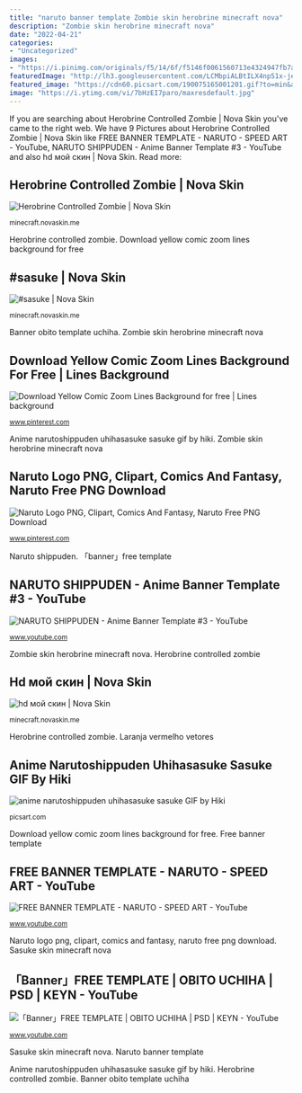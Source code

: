 ```yaml
---
title: "naruto banner template Zombie skin herobrine minecraft nova"
description: "Zombie skin herobrine minecraft nova"
date: "2022-04-21"
categories:
- "Uncategorized"
images:
- "https://i.pinimg.com/originals/f5/14/6f/f5146f0061560713e4324947fb7a6db7.jpg"
featuredImage: "http://lh3.googleusercontent.com/LCMbpiALBtILX4np51x-jeyx6HXezl4l6HkxWL-mlkdsLm46-CqPb8ckZrq7ktROfX1oNwJR3GjCDiEKZtId=s400"
featured_image: "https://cdn60.picsart.com/190075165001201.gif?to=min&amp;r=1024"
image: "https://i.ytimg.com/vi/7bHzEI7paro/maxresdefault.jpg"
---
```


If you are searching about Herobrine Controlled Zombie | Nova Skin you've came to the right web. We have 9 Pictures about Herobrine Controlled Zombie | Nova Skin like FREE BANNER TEMPLATE - NARUTO - SPEED ART - YouTube, NARUTO SHIPPUDEN - Anime Banner Template #3 - YouTube and also hd мой скин | Nova Skin. Read more:

## Herobrine Controlled Zombie | Nova Skin

![Herobrine Controlled Zombie | Nova Skin](https://lh3.googleusercontent.com/DPbFHcfda5HhrfoN3Pqqh-8LWoO8Ke9sKMCSozmDsnyggDxmN34asl9e-GQy8VCm9yYD568pKh68swM0E7JxVw "Banner obito template uchiha")

<small>minecraft.novaskin.me</small>

Herobrine controlled zombie. Download yellow comic zoom lines background for free

## #sasuke | Nova Skin

![#sasuke | Nova Skin](http://lh3.googleusercontent.com/LCMbpiALBtILX4np51x-jeyx6HXezl4l6HkxWL-mlkdsLm46-CqPb8ckZrq7ktROfX1oNwJR3GjCDiEKZtId=s400 "Naruto banner template")

<small>minecraft.novaskin.me</small>

Banner obito template uchiha. Zombie skin herobrine minecraft nova

## Download Yellow Comic Zoom Lines Background For Free | Lines Background

![Download Yellow Comic Zoom Lines Background for free | Lines background](https://i.pinimg.com/736x/fd/05/2a/fd052a976c81d37877493cd5f8ed7304.jpg "Laranja vermelho vetores")

<small>www.pinterest.com</small>

Anime narutoshippuden uhihasasuke sasuke gif by hiki. Zombie skin herobrine minecraft nova

## Naruto Logo PNG, Clipart, Comics And Fantasy, Naruto Free PNG Download

![Naruto Logo PNG, Clipart, Comics And Fantasy, Naruto Free PNG Download](https://i.pinimg.com/originals/f5/14/6f/f5146f0061560713e4324947fb7a6db7.jpg "Banner obito template uchiha")

<small>www.pinterest.com</small>

Naruto shippuden. 「banner」free template

## NARUTO SHIPPUDEN - Anime Banner Template #3 - YouTube

![NARUTO SHIPPUDEN - Anime Banner Template #3 - YouTube](https://i.ytimg.com/vi/0TXQTDotEr0/hqdefault.jpg "Anime narutoshippuden uhihasasuke sasuke gif by hiki")

<small>www.youtube.com</small>

Zombie skin herobrine minecraft nova. Herobrine controlled zombie

## Hd мой скин | Nova Skin

![hd мой скин | Nova Skin](https://lh3.googleusercontent.com/GiIDBGo8P_dOfmtMN8u8qQt-u6LGtt_nmcQxuNXjIJnwCZ17Wi_WtGPE236_ZPcvGaDku1l-m3bVJXfCt_8NFQc "Sasuke skin minecraft nova")

<small>minecraft.novaskin.me</small>

Herobrine controlled zombie. Laranja vermelho vetores

## Anime Narutoshippuden Uhihasasuke Sasuke GIF By Hiki

![anime narutoshippuden uhihasasuke sasuke GIF by Hiki](https://cdn60.picsart.com/190075165001201.gif?to=min&amp;r=1024 "Herobrine controlled zombie")

<small>picsart.com</small>

Download yellow comic zoom lines background for free. Free banner template

## FREE BANNER TEMPLATE - NARUTO - SPEED ART - YouTube

![FREE BANNER TEMPLATE - NARUTO - SPEED ART - YouTube](https://i.ytimg.com/vi/7bHzEI7paro/maxresdefault.jpg "Banner naruto anime template")

<small>www.youtube.com</small>

Naruto logo png, clipart, comics and fantasy, naruto free png download. Sasuke skin minecraft nova

## 「Banner」FREE TEMPLATE | OBITO UCHIHA | PSD | KEYN - YouTube

![「Banner」FREE TEMPLATE | OBITO UCHIHA | PSD | KEYN - YouTube](https://i.ytimg.com/vi/DqTlVjBolqk/maxresdefault.jpg "Download yellow comic zoom lines background for free")

<small>www.youtube.com</small>

Sasuke skin minecraft nova. Naruto banner template

Anime narutoshippuden uhihasasuke sasuke gif by hiki. Herobrine controlled zombie. Banner obito template uchiha
